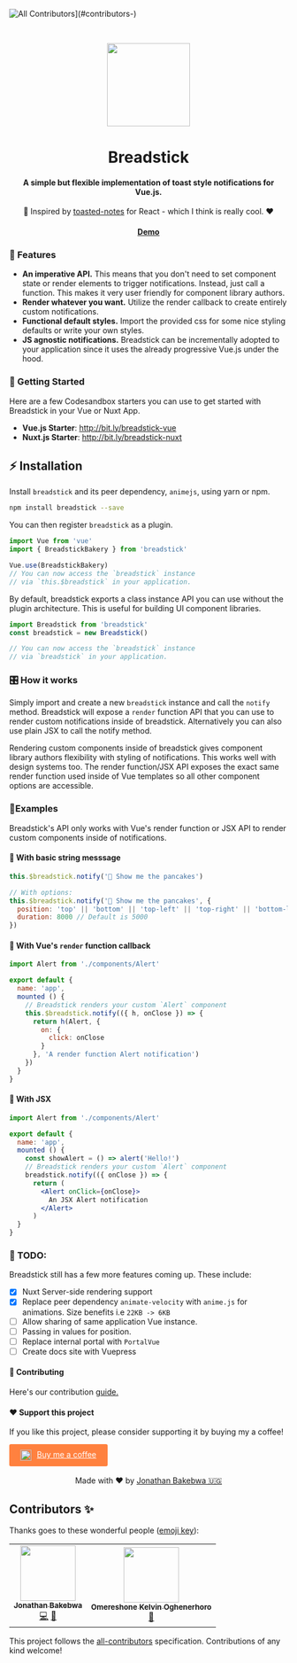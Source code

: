
<!-- ALL-CONTRIBUTORS-BADGE:START - Do not remove or modify this section -->
![All Contributors](https://img.shields.io/badge/all_contributors-2-orange.svg?style=flat-square)](#contributors-)
<!-- ALL-CONTRIBUTORS-BADGE:END -->

<br />
<p align="center">
  <image src="https://res.cloudinary.com/xtellar/image/upload/v1573767816/breadstick/breadstick-logo_r6fnan.png" width="150px">
</p>
<h1 align="center">Breadstick</h1>
<h4 align="center">A simple but flexible implementation of toast style notifications for Vue.js.</h4>
<p align="center">🌟 Inspired by <a target="_blank" href="https://github.com/bmcmahen/toasted-notes">toasted-notes</a> for React - which I think is really cool. ❤️</p>

<h4 align="center"><a href="https://breadstick.now.sh/" target="_blank">Demo</a></h4>

### 🌟 Features
- **An imperative API.** This means that you don't need to set component state or render elements to trigger notifications. Instead, just call a function. This makes it very user friendly for component library authors.
- **Render whatever you want.** Utilize the render callback to create entirely custom notifications.
- **Functional default styles.** Import the provided css for some nice styling defaults or write your own styles.
- **JS agnostic notifications.** Breadstick can be incrementally adopted to your application since it uses the already progressive Vue.js under the hood.

### 🥳 Getting Started
Here are a few Codesandbox starters you can use to get started with Breadstick in your Vue or Nuxt App.
- **Vue.js Starter**: http://bit.ly/breadstick-vue
- **Nuxt.js Starter**: http://bit.ly/breadstick-nuxt

## ⚡️ Installation
Install `breadstick` and its peer dependency, `animejs`, using yarn or npm.
```bash
npm install breadstick --save
```
You can then register `breadstick` as a plugin.
```js
import Vue from 'vue'
import { BreadstickBakery } from 'breadstick'

Vue.use(BreadstickBakery)
// You can now access the `breadstick` instance
// via `this.$breadstick` in your application.
```

By default, breadstick exports a class instance API you can use without the plugin architecture. This is useful for building UI component libraries.

```js
import Breadstick from 'breadstick'
const breadstick = new Breadstick()

// You can now access the `breadstick` instance
// via `breadstick` in your application.
```

### 🎛 How it works
Simply import and create a new `breadstick` instance and call the `notify` method. Breadstick will expose a `render` function API that you can use to render custom notifications inside of breadstick. Alternatively you can also use plain JSX to call the notify method.

Rendering custom components inside of breadstick gives component library authors flexibility with styling of notifications. This works well with design systems too. The render function/JSX API exposes the exact same render function used inside of Vue templates so all other component options are accessible.

### 🤖Examples
Breadstick's API only works with Vue's render function or JSX API to render custom components inside of notifications.

#### 🍊 With basic string messsage
```js
this.$breadstick.notify('🥞 Show me the pancakes')

// With options:
this.$breadstick.notify('🥞 Show me the pancakes', {
  position: 'top' || 'bottom' || 'top-left' || 'top-right' || 'bottom-left' || 'bottom-right',
  duration: 8000 // Default is 5000
})
```

#### 🌮 With Vue's `render` function callback
```js
import Alert from './components/Alert'

export default {
  name: 'app',
  mounted () {
    // Breadstick renders your custom `Alert` component
    this.$breadstick.notify(({ h, onClose }) => {
      return h(Alert, {
        on: {
          click: onClose
        }
      }, 'A render function Alert notification')
    })
  }
}
```

#### 🚚 With JSX
```jsx
import Alert from './components/Alert'

export default {
  name: 'app',
  mounted () {
    const showAlert = () => alert('Hello!')
    // Breadstick renders your custom `Alert` component
    breadstick.notify(({ onClose }) => {
      return (
        <Alert onClick={onClose}>
          An JSX Alert notification
        </Alert>
      )
  }
}
```

### 🔖 TODO:
Breadstick still has a few more features coming up. These include:
- [x] Nuxt Server-side rendering support
- [x] Replace peer dependency `animate-velocity` with `anime.js` for animations. Size benefits i.e `22KB -> 6KB`
- [ ] Allow sharing of same application Vue instance.
- [ ] Passing in values for position.
- [ ] Replace internal portal with `PortalVue`
- [ ] Create docs site with Vuepress

#### 🤝 Contributing
Here's our contribution [guide.](./.github/CONTRIBUTING.md)

#### ❤️ Support this project
If you like this project, please consider supporting it by buying my a coffee!

<a style="background: #FF813F; color: white; padding: 10px 20px; border-radius: 3px; display: inline-flex;" target="_blank" href="https://www.buymeacoffee.com/dIlWof6x5">
  <img style="margin-right: 10px; height: 20px;" src="https://cdn.buymeacoffee.com/buttons/bmc-new-btn-logo.svg" alt="Buy me a coffee">
  <span>Buy me a coffee</span>
</a>

<center>
  <br>
  Made with ❤️ by <a target="_blank" href="https://twitter.com/codebender828">Jonathan Bakebwa 🇺🇬</a>
</center>

## Contributors ✨

Thanks goes to these wonderful people ([emoji key](https://allcontributors.org/docs/en/emoji-key)):

<!-- ALL-CONTRIBUTORS-LIST:START - Do not remove or modify this section -->
<!-- prettier-ignore-start -->
<!-- markdownlint-disable -->
<table>
  <tr>
    <td align="center"><a href="https://jbakebwa.dev"><img src="https://avatars2.githubusercontent.com/u/21237954?v=4" width="100px;" alt=""/><br /><sub><b>Jonathan Bakebwa</b></sub></a><br /><a href="https://github.com/codebender828/breadstick/commits?author=codebender828" title="Code">💻</a> <a href="https://github.com/codebender828/breadstick/commits?author=codebender828" title="Documentation">📖</a></td>
    <td align="center"><a href="http://bit.ly/becomeworldclass"><img src="https://avatars0.githubusercontent.com/u/24433274?v=4" width="100px;" alt=""/><br /><sub><b>Omereshone Kelvin Oghenerhoro</b></sub></a><br /><a href="https://github.com/codebender828/breadstick/commits?author=DominusKelvin" title="Documentation">📖</a></td>
  </tr>
</table>

<!-- markdownlint-enable -->
<!-- prettier-ignore-end -->
<!-- ALL-CONTRIBUTORS-LIST:END -->

This project follows the [all-contributors](https://github.com/all-contributors/all-contributors) specification. Contributions of any kind welcome!
